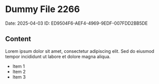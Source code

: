 # Dummy File 2266

Date: 2025-04-03
ID: ED9504F6-AEF4-4969-9EDF-007FDD2BB5DE

## Content

Lorem ipsum dolor sit amet, consectetur adipiscing elit.
Sed do eiusmod tempor incididunt ut labore et dolore magna aliqua.

* Item 1
* Item 2
* Item 3
